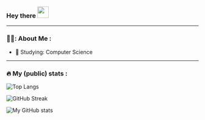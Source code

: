 ### Hey there <img src="https://media.giphy.com/media/hvRJCLFzcasrR4ia7z/giphy.gif" width="30px"/>

---

### 👨‍💻: About Me :

- 🏫 Studying: Computer Science

---

### 🔥 My (public) stats :
![Top Langs](https://github-readme-stats.vercel.app/api/top-langs/?username=wiestju&show_icons=true&theme=highcontrast)

![GitHub Streak](https://github-readme-streak-stats.herokuapp.com?user=wiestju%20&theme=highcontrast)

![My GitHub stats](https://github-readme-stats.vercel.app/api?username=wiestju&show_icons=true&theme=highcontrast)
